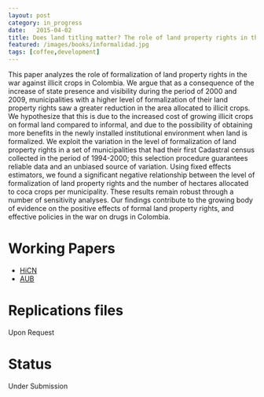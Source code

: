 ```yaml
---
layout: post
category: in_progress
date:   2015-04-02
title: Does land titling matter? The role of land property rights in the war on illicit crops in Colombia, with Santiago Tobón and Jesse D'Anjue
featured: /images/books/informalidad.jpg
tags: [coffee,development]
---
```


 This paper analyzes the role of formalization of land property rights in the war against illicit crops in Colombia. We argue that as a consequence of the increase of state presence and visibility during the period of 2000 and 2009, municipalities with a higher level of formalization of their land property rights saw a greater reduction in the area allocated to illicit crops. We hypothesize that this is due to the increased cost of growing illicit crops on formal land compared to informal, and due to the possibility of obtaining more benefits in the newly installed institutional environment when land is formalized. We exploit the variation in the level of formalization of land property rights in a set of municipalities that had their first Cadastral census collected in the period of 1994-2000; this selection procedure guarantees reliable data and an unbiased source of variation. Using fixed effects estimators, we found a significant negative relationship between the level of formalization of land property rights and the number of hectares allocated to coca crops per municipality. These results remain robust through a number of sensitivity analyses. Our findings contribute to the growing body of evidence on the positive effects of formal land property rights, and effective policies in the war on drugs in Colombia. 

Working Papers
====
- [HiCN](https://ideas.repec.org/p/hic/wpaper/168.html)
- [AUB](http://www.uab.cat/doc/DOC_MunozMora_05_03_2014)

Replications files
====
Upon Request

Status
====

Under Submission


